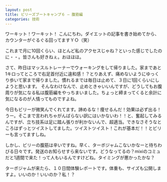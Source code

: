 ```yaml
---
layout: post
title: ビリーズブートキャンプ６ – 腹筋編
categories: 技術
---
```


ワーキット！ワーキット！
こんにちわ。ダイエットの記事を書き始めてから、カウンターがぐるぐる回ってますＹＯ（笑）

これまで月に10回くらい、ほとんど私のアクセスじゃね？といった感じでしたのに・・。皆さんも好きねぇ。おほほほ。

さて、昨日はマッスルトレーナーでウォーキングをして帰りました。家まであと1キロってところで右足首付近に違和感！？とりあえず、痛めないようにゆっくり歩いて家まで帰りました。慣れるまでは毎日は止めて、３日に1回くらいにしようと思います。
そんなわけなんで、止めときゃいいんですが、どうしてもお腹周りが気になる私は腹筋編をやっちまいました。ちょっと締まってくると余計に気になるのが人情ってものですよね。

今日もビリーが微笑んでくれてます。諦めるな！痩せるんだ！効果は必ず出る！うー。そこまで言われちゃがんばらない訳にはいかないわ！！と、奮起してみるんですが、立ち技系は足に踏ん張りが利かないんで、超適当。できなさそうなところはずっとツイストしてました。ツイストツイスト！これが基本だ！！とビリーも言ってますしね。

しかし、ビリーの腹筋は辛いですね。早く、ターボジャムこないかなーと待ちわびる日々です。発送のお知らせすら来ないです。どうなってるの？mixiのコミュだと1週間で来た！って人もいるんですけどね。タイミングが悪かったかな？

ターボジャムが来たら、１０日間体験レポートです。体重も、サイズも公開しますよ。いいのか！いいのか？私！？


